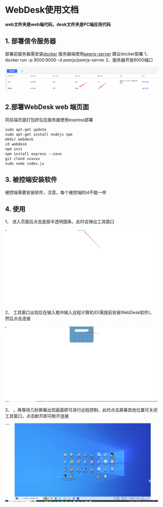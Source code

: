 # WebDesk使用文档

**web文件夹是web端代码，desk文件夹是PC端应用代码**

## 1. 部署信令服务器

部署前服务器需安装[docker](https://docs.docker.com/engine/install/)
服务器端使用[peerjs-server](https://github.com/peers/peerjs-server)
建议docker部署
1、 docker run -p 9000:9000 -d peerjs/peerjs-server
2、服务器开放9000端口

![](img/server.png)

## 2.部署WebDesk   web 端页面

将前端页面打包好后在服务器使用express部署

```
sudo apt-get update
sudo apt-get install nodejs npm 
mkdir webdesk
cd webdesk
npm init
npm install express --save
git clond xxxxxx
sudo node index.js
```



## 3. 被控端安装软件

被控端需要安装软件，注意，每个被控端的id不能一样

## 4. 使用

1、 进入页面后点击底部半透明圆条，此时会弹出工具窗口

![](img\1.png)

2、 工具窗口出现后在输入框中输入远程计算机ID(需提前安装WebDesk软件)，然后点击连接

![](.\img\2.png)

3、 ，再等待几秒屏幕出现画面即可进行远程控制，此时点击屏幕其他位置可关闭工具窗口，点击断开即可断开连接

![](./img/3.png)
